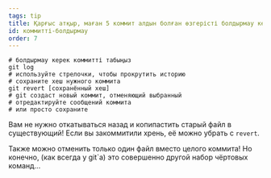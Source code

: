 ```yaml
---
tags: tip
title: Қарғыс атқыр, маған 5 коммит алдын болған өзгерісті болдырмау керек!
id: коммитті-болдырмау
order: 7
---
```


```git
# болдырмау керек коммитті табыңыз
git log
# используйте стрелочки, чтобы прокрутить историю
# сохраните хеш нужного коммита
git revert [сохранённый хеш]
# git создаст новый коммит, отменяющий выбранный
# отредактируйте сообщений коммита
# или просто сохраните
```

Вам не нужно откатываться назад и копипастить старый файл в существующий! Если вы закоммитили хрень, её можно убрать с `revert`.

Также можно отменить только один файл вместо целого коммита! Но конечно, (как всегда у git`а) это совершенно другой набор чёртовых команд...